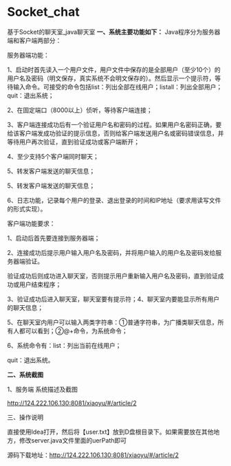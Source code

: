 # Socket_chat
基于Socket的聊天室_java聊天室
**一、系统主要功能如下：**
Java程序分为服务器端和客户端两部分：

服务器端功能：

1、启动时首先读入一个用户文件，用户文件中保存的是全部用户（至少10个）的用户名及密码（明文保存，真实系统不会明文保存的）。然后显示一个提示符，等待输入命令。可接受的命令包括list：列出全部在线用户；listall：列出全部用户；quit：退出系统；

2、在固定端口（8000以上）侦听，等待客户端连接；

3、客户端连接成功后有一个验证用户名和密码的过程。如果用户名密码正确，要给该客户端发成功验证的提示信息，否则给客户端发送用户名或密码错误信息，并等待用户再次验证，直到验证成功或客户端断开；

4、至少支持5个客户端同时聊天；

5、转发客户端发送的聊天信息；

5、转发客户端发送的聊天信息；

6、日志功能，记录每个用户的登录、退出登录的时间和IP地址（要求用读写文件的形式实现）。

客户端功能要求：

1、启动后首先要连接到服务器端；

2、连接成功后提示用户输入用户名及密码，并将用户输入的用户名及密码发给服务器端验证。

验证成功后则成功进入聊天室，否则提示用户重新输入用户名及密码，直到验证成功或用户结束程序；

3、验证成功后进入聊天室，聊天室要有提示符；4、聊天室内要能显示所有用户的聊天信息；

5、在聊天室内用户可以输入两类字符串：①普通字符串，为广播类聊天信息，所有人都可以看到；②@+命令，为系统命令；

6、系统命令有：list：列出当前在线用户；

quit：退出系统。


 **二、系统截图** 


1、服务端
系统描述及截图

http://124.222.106.130:8081/xiaoyu/#/article/2

三、操作说明

直接使用Idea打开，然后将【user.txt】放到D盘根目录下。如果需要放在其他地方，修改server.java文件里面的uerPath即可

源码下载地址：http://124.222.106.130:8081/xiaoyu/#/article/2
